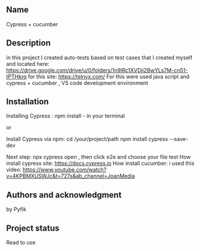 ## Name
Cypress + cucumber

## Description
in this project I created auto-tests based on test cases that I created myself and located here: https://drive.google.com/drive/u/0/folders/1n9IRc1XVDji2BwYLs7M-cn51-tPTHkrq
for this site: https://telnyx.com/
For this were used java script and cypress + cucumber , VS code development environment

## Installation
Installing Cypress : 
 npm install - in your terminal 
 
 or 
 
 Install Cypress via npm:
 cd /your/project/path
 npm install cypress --save-dev
 
 Next step:
 npx cypress open , then click e2e and choose your file test
 How install cypress site: https://docs.cypress.io
 How install cucumber: i used this video: https://www.youtube.com/watch?v=4KPBMXUSWJc&t=727s&ab_channel=JoanMedia

## Authors and acknowledgment
by Pyfik

## Project status
Read to use
